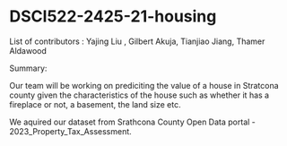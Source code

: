 # DSCI522-2425-21-housing

List of contributors : Yajing Liu , Gilbert Akuja, Tianjiao Jiang, Thamer Aldawood 

Summary: 

Our team will be working on prediciting the value of a house in Stratcona county given the characteristics of the house such as whether it has a fireplace or not, a basement, the land size etc. 

We aquired our dataset from Srathcona County Open Data portal - 2023_Property_Tax_Assessment. 

